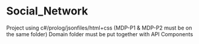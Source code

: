 # Social_Network
Project using c#/prolog/jsonfiles/html+css
(MDP-P1 & MDP-P2 must be on the same folder)
Domain folder must be put together with API Components
